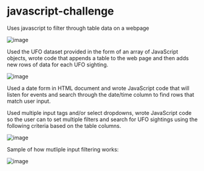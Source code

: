 # javascript-challenge
 Uses javascript to filter through table data on a webpage


![image](https://user-images.githubusercontent.com/78995175/134272579-08173424-8347-4a6f-94c4-a55473b67c76.png)

Used the UFO dataset provided in the form of an array of JavaScript objects, wrote code that appends a table to the web page and then adds new rows of data for each UFO sighting.

![image](https://user-images.githubusercontent.com/78995175/134272892-b9c7128e-68ba-43d3-8166-2fff553153e4.png)


Used a date form in HTML document and wrote JavaScript code that will listen for events and search through the date/time column to find rows that match user input.



Used multiple input tags and/or select dropdowns, wrote JavaScript code so the user can to set multiple filters and search for UFO sightings using the following criteria based on the table columns.

![image](https://user-images.githubusercontent.com/78995175/134273031-3edcef2b-ed2e-4247-a0c8-c88a1464560f.png)

Sample of how mutliple input filtering works:

![image](https://user-images.githubusercontent.com/78995175/134273166-8b63bd2c-45f8-4d9b-ae2f-599c195deb2a.png)